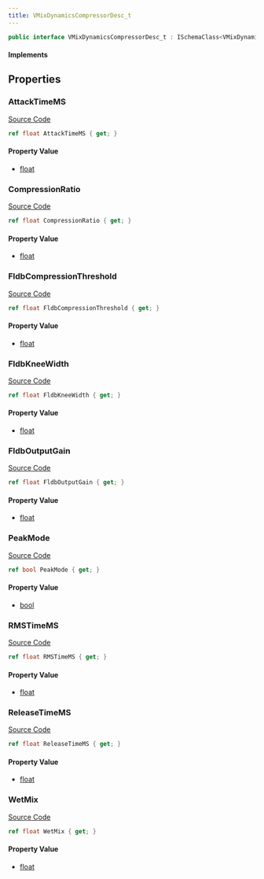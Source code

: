 ```yaml
---
title: VMixDynamicsCompressorDesc_t
---
```


```csharp
public interface VMixDynamicsCompressorDesc_t : ISchemaClass<VMixDynamicsCompressorDesc_t>, ISchemaField, ISchemaClass, INativeHandle
```

#### Implements

## Properties

### AttackTimeMS

[Source Code](https://github.com/swiftly-solution/swiftlys2/blob/beta/managed/src/SwiftlyS2.Generated/Schemas/Interfaces/VMixDynamicsCompressorDesc_t.cs#L24)

```csharp
ref float AttackTimeMS { get; }
```

#### Property Value

- [float](https://learn.microsoft.com/dotnet/api/system.single)

### CompressionRatio

[Source Code](https://github.com/swiftly-solution/swiftlys2/blob/beta/managed/src/SwiftlyS2.Generated/Schemas/Interfaces/VMixDynamicsCompressorDesc_t.cs#L22)

```csharp
ref float CompressionRatio { get; }
```

#### Property Value

- [float](https://learn.microsoft.com/dotnet/api/system.single)

### FldbCompressionThreshold

[Source Code](https://github.com/swiftly-solution/swiftlys2/blob/beta/managed/src/SwiftlyS2.Generated/Schemas/Interfaces/VMixDynamicsCompressorDesc_t.cs#L18)

```csharp
ref float FldbCompressionThreshold { get; }
```

#### Property Value

- [float](https://learn.microsoft.com/dotnet/api/system.single)

### FldbKneeWidth

[Source Code](https://github.com/swiftly-solution/swiftlys2/blob/beta/managed/src/SwiftlyS2.Generated/Schemas/Interfaces/VMixDynamicsCompressorDesc_t.cs#L20)

```csharp
ref float FldbKneeWidth { get; }
```

#### Property Value

- [float](https://learn.microsoft.com/dotnet/api/system.single)

### FldbOutputGain

[Source Code](https://github.com/swiftly-solution/swiftlys2/blob/beta/managed/src/SwiftlyS2.Generated/Schemas/Interfaces/VMixDynamicsCompressorDesc_t.cs#L16)

```csharp
ref float FldbOutputGain { get; }
```

#### Property Value

- [float](https://learn.microsoft.com/dotnet/api/system.single)

### PeakMode

[Source Code](https://github.com/swiftly-solution/swiftlys2/blob/beta/managed/src/SwiftlyS2.Generated/Schemas/Interfaces/VMixDynamicsCompressorDesc_t.cs#L32)

```csharp
ref bool PeakMode { get; }
```

#### Property Value

- [bool](https://learn.microsoft.com/dotnet/api/system.boolean)

### RMSTimeMS

[Source Code](https://github.com/swiftly-solution/swiftlys2/blob/beta/managed/src/SwiftlyS2.Generated/Schemas/Interfaces/VMixDynamicsCompressorDesc_t.cs#L28)

```csharp
ref float RMSTimeMS { get; }
```

#### Property Value

- [float](https://learn.microsoft.com/dotnet/api/system.single)

### ReleaseTimeMS

[Source Code](https://github.com/swiftly-solution/swiftlys2/blob/beta/managed/src/SwiftlyS2.Generated/Schemas/Interfaces/VMixDynamicsCompressorDesc_t.cs#L26)

```csharp
ref float ReleaseTimeMS { get; }
```

#### Property Value

- [float](https://learn.microsoft.com/dotnet/api/system.single)

### WetMix

[Source Code](https://github.com/swiftly-solution/swiftlys2/blob/beta/managed/src/SwiftlyS2.Generated/Schemas/Interfaces/VMixDynamicsCompressorDesc_t.cs#L30)

```csharp
ref float WetMix { get; }
```

#### Property Value

- [float](https://learn.microsoft.com/dotnet/api/system.single)

